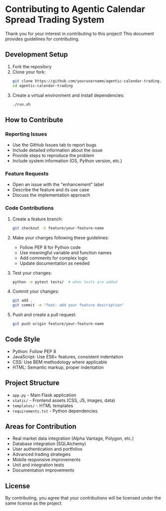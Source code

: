 # Contributing to Agentic Calendar Spread Trading System

Thank you for your interest in contributing to this project! This document provides guidelines for contributing.

## Development Setup

1. Fork the repository
2. Clone your fork:
   ```bash
   git clone https://github.com/yourusername/agentic-calendar-trading.git
   cd agentic-calendar-trading
   ```
3. Create a virtual environment and install dependencies:
   ```bash
   ./run.sh
   ```

## How to Contribute

### Reporting Issues

- Use the GitHub Issues tab to report bugs
- Include detailed information about the issue
- Provide steps to reproduce the problem
- Include system information (OS, Python version, etc.)

### Feature Requests

- Open an issue with the "enhancement" label
- Describe the feature and its use case
- Discuss the implementation approach

### Code Contributions

1. Create a feature branch:
   ```bash
   git checkout -b feature/your-feature-name
   ```

2. Make your changes following these guidelines:
   - Follow PEP 8 for Python code
   - Use meaningful variable and function names
   - Add comments for complex logic
   - Update documentation as needed

3. Test your changes:
   ```bash
   python -m pytest tests/  # when tests are added
   ```

4. Commit your changes:
   ```bash
   git add .
   git commit -m "feat: add your feature description"
   ```

5. Push and create a pull request:
   ```bash
   git push origin feature/your-feature-name
   ```

## Code Style

- Python: Follow PEP 8
- JavaScript: Use ES6+ features, consistent indentation
- CSS: Use BEM methodology where applicable
- HTML: Semantic markup, proper indentation

## Project Structure

- `app.py` - Main Flask application
- `static/` - Frontend assets (CSS, JS, images, data)
- `templates/` - HTML templates
- `requirements.txt` - Python dependencies

## Areas for Contribution

- Real market data integration (Alpha Vantage, Polygon, etc.)
- Database integration (SQLAlchemy)
- User authentication and portfolios
- Advanced trading strategies
- Mobile responsive improvements
- Unit and integration tests
- Documentation improvements

## License

By contributing, you agree that your contributions will be licensed under the same license as the project.
